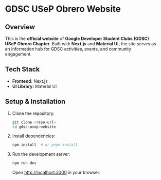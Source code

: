 # GDSC USeP Obrero Website  

## Overview  
This is the **official website** of **Google Developer Student Clubs (GDSC) USeP Obrero Chapter**. Built with **Next.js** and **Material UI**, the site serves as an information hub for GDSC activities, events, and community engagement.  

## Tech Stack  
- **Frontend:** Next.js  
- **UI Library:** Material UI  

## Setup & Installation  

1. Clone the repository:  
   ```sh
   git clone <repo-url>
   cd gdsc-usep-website
   ```  

2. Install dependencies:  
   ```sh
   npm install  # or pnpm install
   ```  

3. Run the development server:  
   ```sh
   npm run dev
   ```  
   Open [http://localhost:3000](http://localhost:3000) in your browser.  
